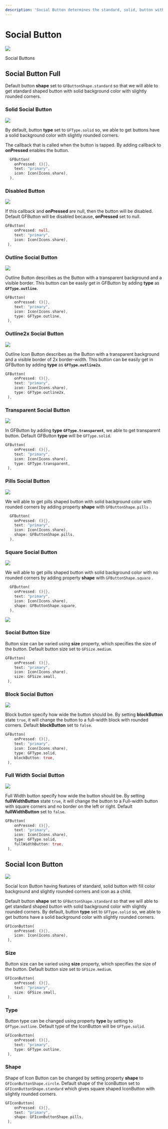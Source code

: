 ```yaml
---
description: 'Social Button determines the standard, solid, button with both label and icon.'
---
```


# Social Button

![](https://ik.imagekit.io/ionicfirebaseapp/docs/buttons/tr:dpr-auto,tr:w-auto/Social_Buttons_2x_qhe5emJKB.png)

Social Buttons

## Social Button Full

Default button **shape** set to `GFButtonShape.standard` so that we will able to get standard shaped button with solid background color with slightly rounded corners.

### Solid Social Button

![](../.gitbook/assets/solid-social-button-2x.png)

By default, button **type** set to `GFType.solid` so, we able to get buttons have a solid background color with slightly rounded corners.

The callback that is called when the button is tapped. By adding callback to **onPressed** enables the button.

```dart
  GFButton(
    onPressed: (){},
    text: "primary",
    icon: Icon(Icons.share),
  ),
```

### Disabled Button

![](../.gitbook/assets/disabled-buttons-2x%20%281%29.png)

If this callback and **onPressed** are null, then the button will be disabled. Default GFButton will be disabled because, **onPressed** set to null. 

```dart
GFButton(
    onPressed: null,
    text: "primary",
    icon: Icon(Icons.share),
 ),
```

### Outline  Social Button

![](../.gitbook/assets/outline-social-button-2x%20%281%29.png)

Outline Button describes as the Button with a transparent background and a visible border. This button can be easily get in GFButton by adding **type** as **`GFType.outline`**. 

```dart
GFButton(
    onPressed: (){},
    text: "primary",
    icon: Icon(Icons.share),
    type: GFType.outline,
 ),
```

### Outline2x  Social Button

![](../.gitbook/assets/outline-2x-social-button-2x.png)

Outline Icon Button describes as the Button with a transparent background and a visible border of 2x border-width. This button can be easily get in GFButton by adding **type** as **`GFType.outline2x`**. 

```dart
GFButton(
    onPressed: (){},
    text: "primary",
    icon: Icon(Icons.share),
    type: GFType.outline2x,
 ),
```

### Transparent  Social Button

![](../.gitbook/assets/transparent-social-button-2x.png)

In GFButton by adding **type** **`GFType.transparent`**, we able to get transparent button. Default GFButton **type** will be `GFType.solid`. 

```dart
GFButton(
    onPressed: (){},
    text: "primary",
    icon: Icon(Icons.share),
    type: GFType.transparent,
 ),
```

### Pills  Social Button

![](../.gitbook/assets/pills-social-buttons-2x.png)

We will able to get pills shaped button with solid background color with rounded corners by adding property **shape** with  `GFButtonShape.pills` . 

```dart
  GFButton(
    onPressed: (){},
    text: "primary",
    icon: Icon(Icons.share),
    shape: GFButtonShape.pills,
  ),
```

### Square Social Button

![](../.gitbook/assets/square-social-button-2x.png)

We will able to get pills shaped button with solid background color with no rounded corners by adding property **shape** with  `GFButtonShape.square` . 

```dart
  GFButton(
    onPressed: (){},
    text: "primary",
    icon: Icon(Icons.share),
    shape: GFButtonShape.square,
  ),
```

![](../.gitbook/assets/full-width-social-button-2x%20%281%29.png)

###  Social  Button Size

Button size can be varied using **size** property, which specifies the size of the button. Default button size set to `GFSize.medium`.

```dart
GFButton(
    onPressed: (){},
    text: "primary",
    icon: Icon(Icons.share),
    size: GFSize.small,
 ),
```

### Block Social Button

![](../.gitbook/assets/block-social-button-2x.png)

Block button specify how wide the button should be. By setting **blockButton** state `true`, it will change the button to a full-width block with rounded corners. Default **blockButton** set to `false`.

```dart
GFButton(
    onPressed: (){},
    text: "primary",
    icon: Icon(Icons.share),
    type: GFType.solid,
    blockButton: true,
 ),
```

### Full Width Social Button

![](../.gitbook/assets/full-width-social-button-2x.png)

Full Width button specify how wide the button should be. By setting **fullWidthButton** state `true`, it will change the button to a Full-width button with square corners and no border on the left or right. Default **fullWidthButton** set to `false`.

```dart
GFButton(
    onPressed: (){},
    text: "primary",
    icon: Icon(Icons.share),
    type: GFType.solid,
    fullWidthButton: true,
 ),
```

## Social Icon Button

![](../.gitbook/assets/social-icon-button-2x.png)

Social Icon Button having features of standard, solid button with fill color background and slightly rounded corners and icon as a child.

Default button **shape** set to `GFButtonShape.standard` so that we will able to get standard shaped button with solid background color with slightly rounded corners. By default, button **type** set to `GFType.solid` so, we able to get buttons have a solid background color with slightly rounded corners.

```dart
GFIconButton(
    onPressed: (){},
    icon: Icon(Icons.share),
 ),
```

### Size

Button size can be varied using **size** property, which specifies the size of the button. Default button size set to `GFSize.medium`.

```dart
GFIconButton(
    onPressed: (){},
    text: "primary",
    size: GFSize.small,
 ),
```

### Type

Button type can be changed using property **type** by setting to `GFType.outline`. Default type of the IconButton will be `GFType.solid`.

```dart
GFIconButton(
    onPressed: (){},
    text: "primary",
    type: GFType.outline,
 ),
```

### Shape

Shape of Icon Button can be changed by setting property **shape** to `GFIconButtonShape.circle`. Default shape of the IconButton set to `GFIconButtonShape.standard` which gives square shaped IconButton with slightly rounded corners.

```dart
GFIconButton(
    onPressed: (){},
    text: "primary",
    shape: GFIconButtonShape.pills,
 ),
```

